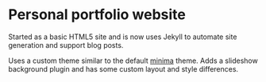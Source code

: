 # Personal portfolio website
Started as a basic HTML5 site and is now uses Jekyll to automate site generation and support blog posts.

Uses a custom theme similar to the default [minima](https://github.com/jekyll/minima) theme.
Adds a slideshow background plugin and has some custom layout and style differences.
